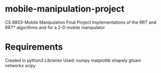 # mobile-manipulation-project
CS 8803-Mobile Manipulation Final Project
Implementations of the RRT and RRT* algorithms and for a 2-D mobile manipulator

# Requirements 
Created in python3
Libraries Used:
numpy
matplotlib
shapely
gtsam
networkx
scipy
